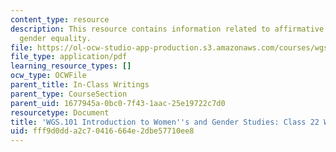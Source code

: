 ```yaml
---
content_type: resource
description: This resource contains information related to affirmative action and
  gender equality.
file: https://ol-ocw-studio-app-production.s3.amazonaws.com/courses/wgs-101-introduction-to-womens-and-gender-studies-fall-2014/fff9d0dda2c70416664e2dbe57710ee8_MITWGS_101F14_InClass22.pdf
file_type: application/pdf
learning_resource_types: []
ocw_type: OCWFile
parent_title: In-Class Writings
parent_type: CourseSection
parent_uid: 1677945a-0bc0-7f43-1aac-25e19722c7d0
resourcetype: Document
title: 'WGS.101 Introduction to Women''s and Gender Studies: Class 22 Writing'
uid: fff9d0dd-a2c7-0416-664e-2dbe57710ee8
---
```

